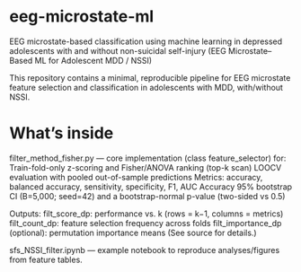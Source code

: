 # eeg-microstate-ml
EEG microstate-based classification using machine learning in depressed adolescents with and without non-suicidal self-injury
(EEG Microstate–Based ML for Adolescent MDD / NSSI)

This repository contains a minimal, reproducible pipeline for EEG microstate feature selection and classification in adolescents with MDD, with/without NSSI.

# What’s inside
filter_method_fisher.py — core implementation (class feature_selector) for:
  Train-fold-only z-scoring and Fisher/ANOVA ranking (top-k scan)
  LOOCV evaluation with pooled out-of-sample predictions
  Metrics: accuracy, balanced accuracy, sensitivity, specificity, F1, AUC
  Accuracy 95% bootstrap CI (B=5,000; seed=42) and a bootstrap-normal p-value (two-sided vs 0.5)

  Outputs:
    filt_score_dp: performance vs. k (rows = k−1, columns = metrics)
    filt_count_dp: feature selection frequency across folds
    filt_importance_dp (optional): permutation importance means
    (See source for details.) 

sfs_NSSI_filter.ipynb — example notebook to reproduce analyses/figures from feature tables.
